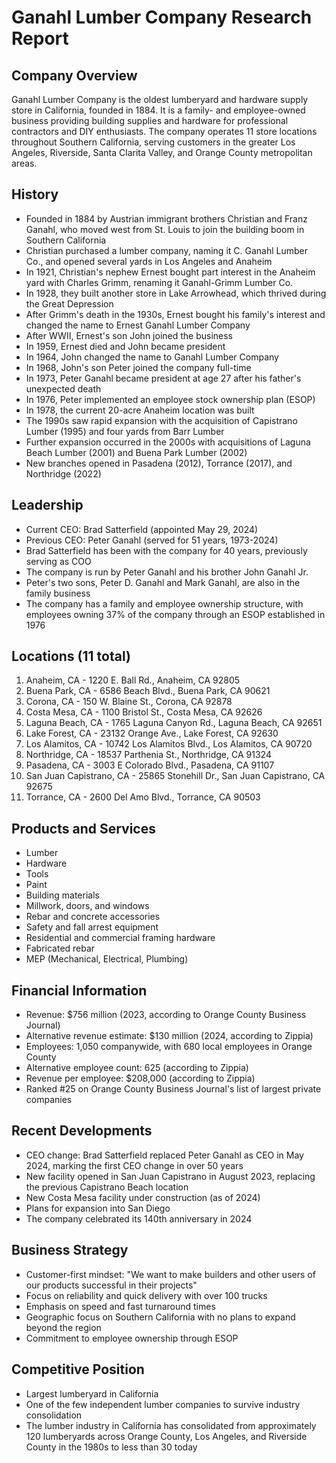 # Ganahl Lumber Company Research Report

## Company Overview
Ganahl Lumber Company is the oldest lumberyard and hardware supply store in California, founded in 1884. It is a family- and employee-owned business providing building supplies and hardware for professional contractors and DIY enthusiasts. The company operates 11 store locations throughout Southern California, serving customers in the greater Los Angeles, Riverside, Santa Clarita Valley, and Orange County metropolitan areas.

## History
- Founded in 1884 by Austrian immigrant brothers Christian and Franz Ganahl, who moved west from St. Louis to join the building boom in Southern California
- Christian purchased a lumber company, naming it C. Ganahl Lumber Co., and opened several yards in Los Angeles and Anaheim
- In 1921, Christian's nephew Ernest bought part interest in the Anaheim yard with Charles Grimm, renaming it Ganahl-Grimm Lumber Co.
- In 1928, they built another store in Lake Arrowhead, which thrived during the Great Depression
- After Grimm's death in the 1930s, Ernest bought his family's interest and changed the name to Ernest Ganahl Lumber Company
- After WWII, Ernest's son John joined the business
- In 1959, Ernest died and John became president
- In 1964, John changed the name to Ganahl Lumber Company
- In 1968, John's son Peter joined the company full-time
- In 1973, Peter Ganahl became president at age 27 after his father's unexpected death
- In 1976, Peter implemented an employee stock ownership plan (ESOP)
- In 1978, the current 20-acre Anaheim location was built
- The 1990s saw rapid expansion with the acquisition of Capistrano Lumber (1995) and four yards from Barr Lumber
- Further expansion occurred in the 2000s with acquisitions of Laguna Beach Lumber (2001) and Buena Park Lumber (2002)
- New branches opened in Pasadena (2012), Torrance (2017), and Northridge (2022)

## Leadership
- Current CEO: Brad Satterfield (appointed May 29, 2024)
- Previous CEO: Peter Ganahl (served for 51 years, 1973-2024)
- Brad Satterfield has been with the company for 40 years, previously serving as COO
- The company is run by Peter Ganahl and his brother John Ganahl Jr.
- Peter's two sons, Peter D. Ganahl and Mark Ganahl, are also in the family business
- The company has a family and employee ownership structure, with employees owning 37% of the company through an ESOP established in 1976

## Locations (11 total)
1. Anaheim, CA - 1220 E. Ball Rd., Anaheim, CA 92805
2. Buena Park, CA - 6586 Beach Blvd., Buena Park, CA 90621
3. Corona, CA - 150 W. Blaine St., Corona, CA 92878
4. Costa Mesa, CA - 1100 Bristol St., Costa Mesa, CA 92626
5. Laguna Beach, CA - 1765 Laguna Canyon Rd., Laguna Beach, CA 92651
6. Lake Forest, CA - 23132 Orange Ave., Lake Forest, CA 92630
7. Los Alamitos, CA - 10742 Los Alamitos Blvd., Los Alamitos, CA 90720
8. Northridge, CA - 18537 Parthenia St., Northridge, CA 91324
9. Pasadena, CA - 3003 E Colorado Blvd., Pasadena, CA 91107
10. San Juan Capistrano, CA - 25865 Stonehill Dr., San Juan Capistrano, CA 92675
11. Torrance, CA - 2600 Del Amo Blvd., Torrance, CA 90503

## Products and Services
- Lumber
- Hardware
- Tools
- Paint
- Building materials
- Millwork, doors, and windows
- Rebar and concrete accessories
- Safety and fall arrest equipment
- Residential and commercial framing hardware
- Fabricated rebar
- MEP (Mechanical, Electrical, Plumbing)

## Financial Information
- Revenue: $756 million (2023, according to Orange County Business Journal)
- Alternative revenue estimate: $130 million (2024, according to Zippia)
- Employees: 1,050 companywide, with 680 local employees in Orange County
- Alternative employee count: 625 (according to Zippia)
- Revenue per employee: $208,000 (according to Zippia)
- Ranked #25 on Orange County Business Journal's list of largest private companies

## Recent Developments
- CEO change: Brad Satterfield replaced Peter Ganahl as CEO in May 2024, marking the first CEO change in over 50 years
- New facility opened in San Juan Capistrano in August 2023, replacing the previous Capistrano Beach location
- New Costa Mesa facility under construction (as of 2024)
- Plans for expansion into San Diego
- The company celebrated its 140th anniversary in 2024

## Business Strategy
- Customer-first mindset: "We want to make builders and other users of our products successful in their projects"
- Focus on reliability and quick delivery with over 100 trucks
- Emphasis on speed and fast turnaround times
- Geographic focus on Southern California with no plans to expand beyond the region
- Commitment to employee ownership through ESOP

## Competitive Position
- Largest lumberyard in California
- One of the few independent lumber companies to survive industry consolidation
- The lumber industry in California has consolidated from approximately 120 lumberyards across Orange County, Los Angeles, and Riverside County in the 1980s to less than 30 today
